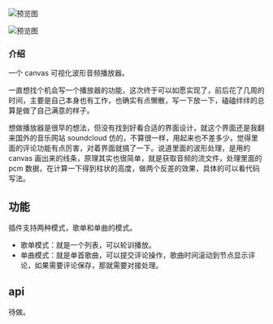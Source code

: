 ![预览图](https://git.poker/ZHOUYUANN/BlogBed/blob/master/audio1.1vt1ck8xx24g.gif?raw=true)

![预览图](https://git.poker/ZHOUYUANN/BlogBed/blob/master/audio.2l2g8ii1dvk0.gif?raw=true)

### 介绍

一个 canvas 可视化波形音频播放器。

一直想找个机会写一个播放器的功能，这次终于可以如愿实现了，前后花了几周的时间，主要是自己本身也有工作，也确实有点懒散，写一下放一下，磕磕绊绊的总算是做了自己满意的样子。

想做播放器是很早的想法，但没有找到好看合适的界面设计，就这个界面还是我翻来国外的音乐网站 soundcloud 仿的，不算很一样，用起来也不差多少，觉得里面的评论功能有点厉害，对着界面就搞了一下。说道里面的波形处理，是用的 canvas 画出来的线条，原理其实也很简单，就是获取音频的流文件，处理里面的 pcm 数据，在计算一下得到柱状的高度，做两个反差的效果，具体的可以看代码写法。

## 功能

插件支持两种模式，歌单和单曲的模式。

- 歌单模式：就是一个列表，可以轮训播放。
- 单曲模式：就是单首歌曲，可以提交评论操作，歌曲时间滚动到节点显示评论，如果需要评论保存，那就需要对接处理。

## api

待做。
